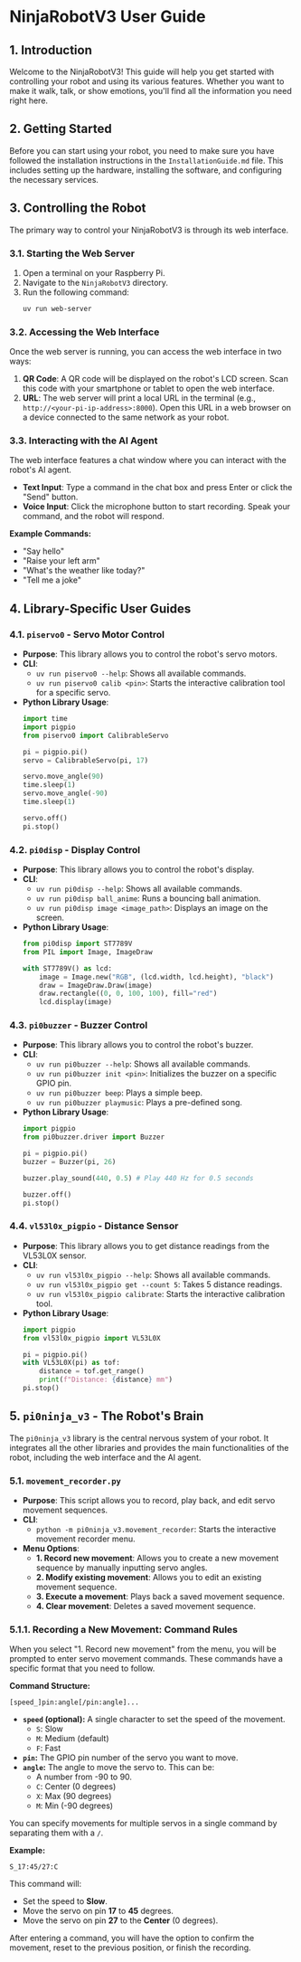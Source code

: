 # NinjaRobotV3 User Guide

## 1. Introduction

Welcome to the NinjaRobotV3! This guide will help you get started with controlling your robot and using its various features. Whether you want to make it walk, talk, or show emotions, you'll find all the information you need right here.

## 2. Getting Started

Before you can start using your robot, you need to make sure you have followed the installation instructions in the `InstallationGuide.md` file. This includes setting up the hardware, installing the software, and configuring the necessary services.

## 3. Controlling the Robot

The primary way to control your NinjaRobotV3 is through its web interface.

### 3.1. Starting the Web Server

1.  Open a terminal on your Raspberry Pi.
2.  Navigate to the `NinjaRobotV3` directory.
3.  Run the following command:
    ```bash
    uv run web-server
    ```

### 3.2. Accessing the Web Interface

Once the web server is running, you can access the web interface in two ways:

1.  **QR Code**: A QR code will be displayed on the robot's LCD screen. Scan this code with your smartphone or tablet to open the web interface.
2.  **URL**: The web server will print a local URL in the terminal (e.g., `http://<your-pi-ip-address>:8000`). Open this URL in a web browser on a device connected to the same network as your robot.

### 3.3. Interacting with the AI Agent

The web interface features a chat window where you can interact with the robot's AI agent.

-   **Text Input**: Type a command in the chat box and press Enter or click the "Send" button.
-   **Voice Input**: Click the microphone button to start recording. Speak your command, and the robot will respond.

**Example Commands:**
- "Say hello"
- "Raise your left arm"
- "What's the weather like today?"
- "Tell me a joke"

## 4. Library-Specific User Guides

### 4.1. `piservo0` - Servo Motor Control

- **Purpose**: This library allows you to control the robot's servo motors.
- **CLI**:
    - `uv run piservo0 --help`: Shows all available commands.
    - `uv run piservo0 calib <pin>`: Starts the interactive calibration tool for a specific servo.
- **Python Library Usage**:
    ```python
    import time
    import pigpio
    from piservo0 import CalibrableServo

    pi = pigpio.pi()
    servo = CalibrableServo(pi, 17)

    servo.move_angle(90)
    time.sleep(1)
    servo.move_angle(-90)
    time.sleep(1)

    servo.off()
    pi.stop()
    ```

### 4.2. `pi0disp` - Display Control

- **Purpose**: This library allows you to control the robot's display.
- **CLI**:
    - `uv run pi0disp --help`: Shows all available commands.
    - `uv run pi0disp ball_anime`: Runs a bouncing ball animation.
    - `uv run pi0disp image <image_path>`: Displays an image on the screen.
- **Python Library Usage**:
    ```python
    from pi0disp import ST7789V
    from PIL import Image, ImageDraw

    with ST7789V() as lcd:
        image = Image.new("RGB", (lcd.width, lcd.height), "black")
        draw = ImageDraw.Draw(image)
        draw.rectangle((0, 0, 100, 100), fill="red")
        lcd.display(image)
    ```

### 4.3. `pi0buzzer` - Buzzer Control

- **Purpose**: This library allows you to control the robot's buzzer.
- **CLI**:
    - `uv run pi0buzzer --help`: Shows all available commands.
    - `uv run pi0buzzer init <pin>`: Initializes the buzzer on a specific GPIO pin.
    - `uv run pi0buzzer beep`: Plays a simple beep.
    - `uv run pi0buzzer playmusic`: Plays a pre-defined song.
- **Python Library Usage**:
    ```python
    import pigpio
    from pi0buzzer.driver import Buzzer

    pi = pigpio.pi()
    buzzer = Buzzer(pi, 26)

    buzzer.play_sound(440, 0.5) # Play 440 Hz for 0.5 seconds

    buzzer.off()
    pi.stop()
    ```

### 4.4. `vl53l0x_pigpio` - Distance Sensor

- **Purpose**: This library allows you to get distance readings from the VL53L0X sensor.
- **CLI**:
    - `uv run vl53l0x_pigpio --help`: Shows all available commands.
    - `uv run vl53l0x_pigpio get --count 5`: Takes 5 distance readings.
    - `uv run vl53l0x_pigpio calibrate`: Starts the interactive calibration tool.
- **Python Library Usage**:
    ```python
    import pigpio
    from vl53l0x_pigpio import VL53L0X

    pi = pigpio.pi()
    with VL53L0X(pi) as tof:
        distance = tof.get_range()
        print(f"Distance: {distance} mm")
    pi.stop()
    ```

## 5. `pi0ninja_v3` - The Robot's Brain

The `pi0ninja_v3` library is the central nervous system of your robot. It integrates all the other libraries and provides the main functionalities of the robot, including the web interface and the AI agent.

### 5.1. `movement_recorder.py`

- **Purpose**: This script allows you to record, play back, and edit servo movement sequences.
- **CLI**:
    - `python -m pi0ninja_v3.movement_recorder`: Starts the interactive movement recorder menu.
- **Menu Options**:
    - **1. Record new movement**: Allows you to create a new movement sequence by manually inputting servo angles.
    - **2. Modify existing movement**: Allows you to edit an existing movement sequence.
    - **3. Execute a movement**: Plays back a saved movement sequence.
    - **4. Clear movement**: Deletes a saved movement sequence.

### 5.1.1. Recording a New Movement: Command Rules

When you select "1. Record new movement" from the menu, you will be prompted to enter servo movement commands. These commands have a specific format that you need to follow.

**Command Structure:**

`[speed_]pin:angle[/pin:angle]...`

-   **`speed` (optional):** A single character to set the speed of the movement.
    -   `S`: Slow
    -   `M`: Medium (default)
    -   `F`: Fast
-   **`pin`:** The GPIO pin number of the servo you want to move.
-   **`angle`:** The angle to move the servo to. This can be:
    -   A number from -90 to 90.
    -   `C`: Center (0 degrees)
    -   `X`: Max (90 degrees)
    -   `M`: Min (-90 degrees)

You can specify movements for multiple servos in a single command by separating them with a `/`.

**Example:**

`S_17:45/27:C`

This command will:
-   Set the speed to **Slow**.
-   Move the servo on pin **17** to **45** degrees.
-   Move the servo on pin **27** to the **Center** (0 degrees).

After entering a command, you will have the option to confirm the movement, reset to the previous position, or finish the recording.
